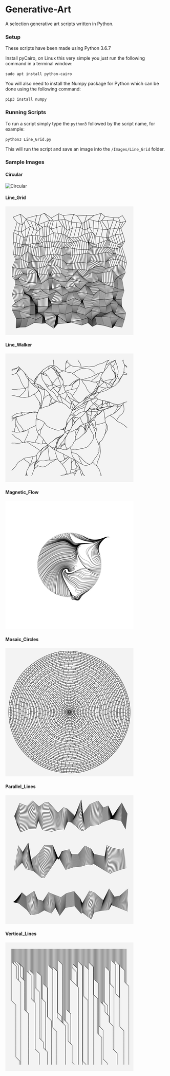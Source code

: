 # Generative-Art
A selection generative art scripts written in Python.

### Setup

These scripts have been made using Python 3.6.7

Install pyCairo, on Linux this very simple you just run the following command in a terminal window:

`sudo apt install python-cairo`

You will also need to install the Numpy package for Python which can be done using the following command:

`pip3 install numpy`

### Running Scripts

To run a script simply type the `python3` followed by the script name, for example:

`python3 Line_Grid.py`

This will run the script and save an image into the `/Images/Line_Grid` folder.

### Sample Images

#### Circular
![Circular](/Images/Circular/00bde255-sample.png)

#### Line_Grid
![Line_Grid](/Images/Line_Grid/c314c507-sample.png)

#### Line_Walker
![Line_Walker](/Images/Line_Walker/857172e8-sample.png)

#### Magnetic_Flow
![Magnetic_Flow](/Images/Magnetic_Flow/ec8aa96d-sample.png)

#### Mosaic_Circles
![Mosaic_Circles](/Images/Mosaic_Circles/1e299f47-sample.png)

#### Parallel_Lines
![Parallel_Lines](/Images/Parallel_Lines/a5c334c2-sample.png)

#### Vertical_Lines
![Vertical_Lines](/Images/Vertical_Lines/125c3d4d-sample.png)
